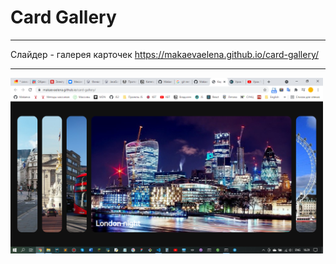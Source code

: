 # Card Gallery
---
Слайдер - галерея карточек
https://makaevaelena.github.io/card-gallery/

---

<a href="https://makaevaelena.github.io/card-gallery/"><img align="left" width="500" height="" alt="slider-gallery" src="./img/screenshot.png"></a>

